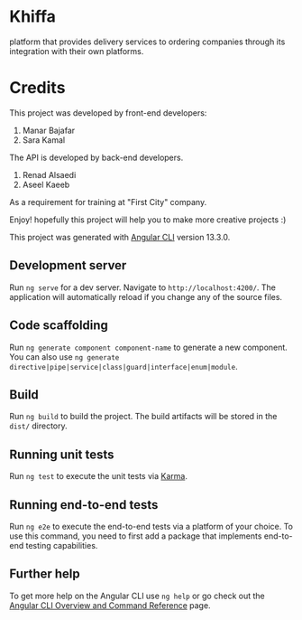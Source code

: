 # Khiffa
platform that provides delivery services to ordering companies through its integration with their own platforms.

# Credits
This project was developed by front-end developers:
1. Manar Bajafar 
2. Sara Kamal

The API is developed by back-end developers.
1. Renad Alsaedi
2. Aseel Kaeeb

As a requirement for training at "First City" company.

Enjoy! hopefully this project will help you to make more creative projects :)



This project was generated with [Angular CLI](https://github.com/angular/angular-cli) version 13.3.0.

## Development server

Run `ng serve` for a dev server. Navigate to `http://localhost:4200/`. The application will automatically reload if you change any of the source files.

## Code scaffolding

Run `ng generate component component-name` to generate a new component. You can also use `ng generate directive|pipe|service|class|guard|interface|enum|module`.

## Build

Run `ng build` to build the project. The build artifacts will be stored in the `dist/` directory.

## Running unit tests

Run `ng test` to execute the unit tests via [Karma](https://karma-runner.github.io).

## Running end-to-end tests

Run `ng e2e` to execute the end-to-end tests via a platform of your choice. To use this command, you need to first add a package that implements end-to-end testing capabilities.

## Further help

To get more help on the Angular CLI use `ng help` or go check out the [Angular CLI Overview and Command Reference](https://angular.io/cli) page.
